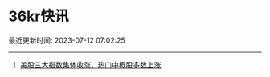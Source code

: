 # 36kr快讯

最近更新时间: 2023-07-12 07:02:25

--- 
1. [美股三大指数集体收涨，热门中概股多数上涨](https://www.36kr.com/newsflashes/2340363049508487) 
